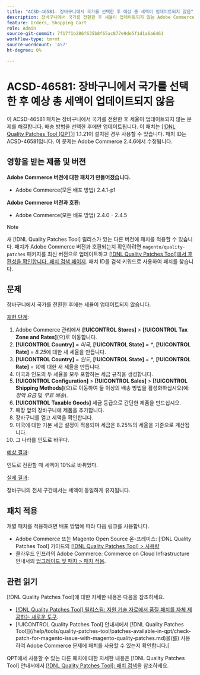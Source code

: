```yaml
---
title: "ACSD-46581: 장바구니에서 국가를 선택한 후 예상 총 세액이 업데이트되지 않음"
description: 장바구니에서 국가를 전환한 후 세율이 업데이트되지 않는 Adobe Commerce 문제를 해결하려면 ACSD-46581 패치를 적용합니다.
feature: Orders, Shopping Cart
role: Admin
source-git-commit: 7f17f1b286f635b8f65ac877e9de5f1d1a6a6461
workflow-type: tm+mt
source-wordcount: '457'
ht-degree: 0%

---
```


# ACSD-46581: 장바구니에서 국가를 선택한 후 예상 총 세액이 업데이트되지 않음

이 ACSD-46581 패치는 장바구니에서 국가를 전환한 후 세율이 업데이트되지 않는 문제를 해결합니다. 배송 방법을 선택한 후에만 업데이트됩니다. 이 패치는 [[!DNL Quality Patches Tool (QPT)]](https://experienceleague.adobe.com/en/docs/commerce-knowledge-base/kb/announcements/commerce-announcements/magento-quality-patches-released-new-tool-to-self-serve-quality-patches) 1.1.21이 설치된 경우 사용할 수 있습니다. 패치 ID는 ACSD-46581입니다. 이 문제는 Adobe Commerce 2.4.6에서 수정됩니다.

## 영향을 받는 제품 및 버전

**Adobe Commerce 버전에 대한 패치가 만들어졌습니다.**
* Adobe Commerce(모든 배포 방법) 2.4.1-p1

**Adobe Commerce 버전과 호환:**
* Adobe Commerce(모든 배포 방법) 2.4.0 - 2.4.5

>[!NOTE]
>
>새 [!DNL Quality Patches Tool] 릴리스가 있는 다른 버전에 패치를 적용할 수 있습니다. 패치가 Adobe Commerce 버전과 호환되는지 확인하려면 `magento/quality-patches` 패키지를 최신 버전으로 업데이트하고 [[!DNL Quality Patches Tool]에서 호환성을 확인합니다. 패치 검색 페이지](https://experienceleague.adobe.com/tools/commerce-quality-patches/index.html). 패치 ID를 검색 키워드로 사용하여 패치를 찾습니다.

## 문제

장바구니에서 국가를 전환한 후에는 세율이 업데이트되지 않습니다.

<u>재현 단계</u>:

1. Adobe Commerce 관리에서 **[!UICONTROL Stores]** > **[!UICONTROL Tax Zone and Rates]**(으)로 이동합니다.
1. **[!UICONTROL Country]** = _미국_, **[!UICONTROL State]** = _*_, **[!UICONTROL Rate]** = _8.25_&#x200B;에 대한 새 세율을 만듭니다.
1. **[!UICONTROL Country]** = _인도_, **[!UICONTROL State]** = _*_, **[!UICONTROL Rate]** = _10_&#x200B;에 대한 새 세율을 만듭니다.
1. 미국과 인도의 두 세율을 모두 포함하는 세금 규칙을 생성합니다.
1. **[!UICONTROL Configuration]** > **[!UICONTROL Sales]** > **[!UICONTROL Shipping Methods]**(으)로 이동하여 둘 이상의 배송 방법을 활성화하십시오(예: _정액 요금_ 및 _무료 배송_).
1. **[!UICONTROL Taxable Goods]** 세금 등급으로 간단한 제품을 만드십시오.
1. 매장 앞의 장바구니에 제품을 추가합니다.
1. 장바구니를 열고 세액을 확인합니다.
1. 미국에 대한 기본 세금 설정이 적용되며 세금은 8.25%의 세율을 기준으로 계산됩니다.
1. 그 나라를 인도로 바꾸다.

<u>예상 결과</u>:

인도로 전환할 때 세액이 10%로 바뀌었다.

<u>실제 결과</u>:

장바구니의 전체 구간에서는 세액이 동일하게 유지됩니다.

## 패치 적용

개별 패치를 적용하려면 배포 방법에 따라 다음 링크를 사용합니다.

* Adobe Commerce 또는 Magento Open Source 온-프레미스: [!DNL Quality Patches Tool] 가이드의 [[!DNL Quality Patches Tool] > 사용량](https://experienceleague.adobe.com/docs/commerce-operations/tools/quality-patches-tool/usage.html)
* 클라우드 인프라의 Adobe Commerce: Commerce on Cloud Infrastructure 안내서의 [업그레이드 및 패치 > 패치 적용](https://experienceleague.adobe.com/docs/commerce-cloud-service/user-guide/develop/upgrade/apply-patches.html).

## 관련 읽기

[!DNL Quality Patches Tool]에 대한 자세한 내용은 다음을 참조하세요.

* [[!DNL Quality Patches Tool] 릴리스됨: 지원 기술 자료에서 품질 패치를 자체 제공하는 새로운 도구](https://experienceleague.adobe.com/en/docs/commerce-knowledge-base/kb/announcements/commerce-announcements/magento-quality-patches-released-new-tool-to-self-serve-quality-patches).
* [!UICONTROL Quality Patches Tool] 안내서에서  [!DNL Quality Patches Tool]](/help/tools/quality-patches-tool/patches-available-in-qpt/check-patch-for-magento-issue-with-magento-quality-patches.md)을(를) 사용하여 Adobe Commerce 문제에 패치를 사용할 수 있는지 확인합니다.[


QPT에서 사용할 수 있는 다른 패치에 대한 자세한 내용은 [!DNL Quality Patches Tool] 안내서에서 [[!DNL Quality Patches Tool]: 패치 검색](https://experienceleague.adobe.com/tools/commerce-quality-patches/index.html)을 참조하세요.
